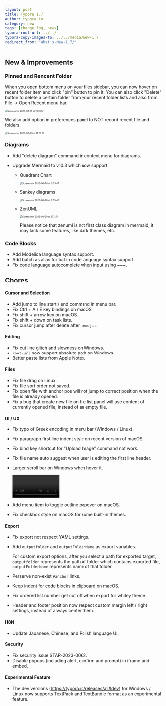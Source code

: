 ```yaml
---
layout: post
title: Typora 1.7
author: typora.io
category: new
tags: [change log, news]
typora-root-url: ../../
typora-copy-images-to: ../../media/new-1.7
redirect_from: "What's-New-1.7/"
---
```


## New & Improvements

### Pinned and Rencent Folder

When you open bottom menu on your files sidebar, you can now hover on recent folder item and click "pin" button to pin it. You can also click "Delete" button to delete a certain folder from your recent folder lists and also from File → Open Recent menu bar.

<img src="/media/new-1.7/Screenshot 2023-08-18 at 21.35.17.png" alt="Screenshot 2023-08-18 at 21.35.17" style="zoom:50%;" />

We also add option in preferences panel to NOT record recent file and folders.

<img src="/media/new-1.7/Screenshot 2023-08-29 at 21.06.12.png" alt="Screenshot 2023-08-29 at 21.06.12" style="zoom:50%;" />

### Diagrams

- Add "delete diagram" command in context menu for diagrams. 

- Upgrade Mermaid to v10.3 which now support

  - Quadrant Chart

    <img src="/media/new-1.7/Screenshot 2023-08-20 at 11.53.47.png" alt="Screenshot 2023-08-20 at 11.53.47" style="zoom:50%;" />

  - Sankey diagrams 

    <img src="/media/new-1.7/Screenshot 2023-08-20 at 11.55.40.png" alt="Screenshot 2023-08-20 at 11.55.40" style="zoom:50%;" />
  
  - ZenUML
  
    <img src="/media/new-1.7/Screenshot 2023-08-29 at 21.13.14.png" alt="Screenshot 2023-08-29 at 21.13.14" style="zoom:50%;" />
  
    Please notice that zenuml is not first class diagram in mermaid, it may lack some features, like dark themes, etc.

### Code Blocks

- Add Modelica language syntax support.
- Add batch as alias for bat in code language syntax support.
- Fix code language autocomplete when input using ~~~.

## Chores

#### Cursor and Selection

- Add jump to line start / end command in menu bar.
- Fix Ctrl + A / E key bindings on macOS
- Fix shift + arrow key on macOS.
- Fix shift + down on task lists.
- Fix cursor jump after delete after `:emoji:`.

#### Editing

- Fix cut line glitch and slowness on Windows.
- `root-url` now support absolute path on Windows.
- Better paste lists from Apple Notes.

#### Files

- Fix file drag on Linux.
- Fix file sort order not saved.
- Fix open file with anchor pos will not jump to correct position when the file is already opened.
- Fix a bug that create new file on file list panel will use content of currently opened file, instead of an empty file.

#### UI / UX

- Fix typo of Greek encoding in menu bar (Windows / Linux).

- Fix paragraph first line indent style on recent version of macOS.

- Fix bind key shortcut for "Upload Image" command not work.

- Fix file name auto suggest when user is editing the first line header.

- Larger scroll bar on Windows when hover it.

  <video preload="auto" autoplay="autoplay" style="zoom: 50%;" muted="muted" loop>
    <source src="/media/new-1.7/CleanShot 2023-08-29 at 21.30.00.mp4" type="video/mp4">
  </video>

- Add menu item to toggle outline popover on macOS.

- Fix checkbox style on macOS for some built-in themes.

#### Export

- Fix export not respect YAML settings.

- Add `outputfolder` and `outputFolderName` as export variables. 

  For custom export options, after you select a path for exported target, `outputfolder` represents the path of folder which contains exported file, `outputFolderName` represents name of that folder.

- Perserve non-exist `#anchor` links.

- Keep indent for code blocks in clipboard on macOS.

- Fix ordered list number get cut off when export for whitey theme.

- Header and footer position now respect custom margin left / right settings, instead of always center them.

#### I18N

- Update Japanese, Chinese, and Polish language UI.

#### Security

- Fix security issue STAR-2023-0062.
- Disable popups (including alert, confirm and prompt) in iframe and embed.

#### Experimental Feature

- The dev versions (https://typora.io/releases/all#dev) for Windows / Linux now supports TextPack and TextBundle format as an experimental feature.
